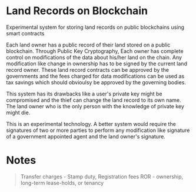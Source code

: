 # Land Records on Blockchain

Experimental system for storing land records on public blockchains using smart contracts

Each land owner has a public record of their land stored on a public blockchain. Through Public Key Cryptography, Each owner has complete control on modifications of the data about his/her land on the chain. Any modification like change in ownership has to be signed by the current land record owner. These land record contracts can be approved by the governments and the fees charged for data modifications can be used as tax savings which should obvioulsy be approved by the governing bodies.

This system has its drawbacks like a user's private key might be compromised and the thief can change the land record to its own name. The land owner who is the only person with the knowledge of private key might die.

This is an experimental technology. A better system would require the signatures of two or more parties to perform any modification like signature of a government appointed agent and the land owner's signature.

# Notes

> Transfer charges - Stamp duty, Registration fees
> ROR - ownership, long-term lease-holds, or tenancy
